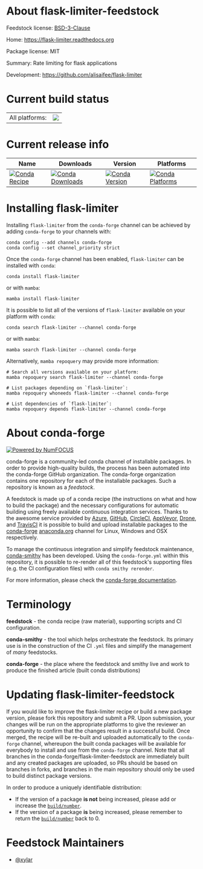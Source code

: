 About flask-limiter-feedstock
=============================

Feedstock license: [BSD-3-Clause](https://github.com/conda-forge/flask-limiter-feedstock/blob/main/LICENSE.txt)

Home: https://flask-limiter.readthedocs.org

Package license: MIT

Summary: Rate limiting for flask applications

Development: https://github.com/alisaifee/flask-limiter

Current build status
====================


<table><tr><td>All platforms:</td>
    <td>
      <a href="https://dev.azure.com/conda-forge/feedstock-builds/_build/latest?definitionId=18839&branchName=main">
        <img src="https://dev.azure.com/conda-forge/feedstock-builds/_apis/build/status/flask-limiter-feedstock?branchName=main">
      </a>
    </td>
  </tr>
</table>

Current release info
====================

| Name | Downloads | Version | Platforms |
| --- | --- | --- | --- |
| [![Conda Recipe](https://img.shields.io/badge/recipe-flask--limiter-green.svg)](https://anaconda.org/conda-forge/flask-limiter) | [![Conda Downloads](https://img.shields.io/conda/dn/conda-forge/flask-limiter.svg)](https://anaconda.org/conda-forge/flask-limiter) | [![Conda Version](https://img.shields.io/conda/vn/conda-forge/flask-limiter.svg)](https://anaconda.org/conda-forge/flask-limiter) | [![Conda Platforms](https://img.shields.io/conda/pn/conda-forge/flask-limiter.svg)](https://anaconda.org/conda-forge/flask-limiter) |

Installing flask-limiter
========================

Installing `flask-limiter` from the `conda-forge` channel can be achieved by adding `conda-forge` to your channels with:

```
conda config --add channels conda-forge
conda config --set channel_priority strict
```

Once the `conda-forge` channel has been enabled, `flask-limiter` can be installed with `conda`:

```
conda install flask-limiter
```

or with `mamba`:

```
mamba install flask-limiter
```

It is possible to list all of the versions of `flask-limiter` available on your platform with `conda`:

```
conda search flask-limiter --channel conda-forge
```

or with `mamba`:

```
mamba search flask-limiter --channel conda-forge
```

Alternatively, `mamba repoquery` may provide more information:

```
# Search all versions available on your platform:
mamba repoquery search flask-limiter --channel conda-forge

# List packages depending on `flask-limiter`:
mamba repoquery whoneeds flask-limiter --channel conda-forge

# List dependencies of `flask-limiter`:
mamba repoquery depends flask-limiter --channel conda-forge
```


About conda-forge
=================

[![Powered by
NumFOCUS](https://img.shields.io/badge/powered%20by-NumFOCUS-orange.svg?style=flat&colorA=E1523D&colorB=007D8A)](https://numfocus.org)

conda-forge is a community-led conda channel of installable packages.
In order to provide high-quality builds, the process has been automated into the
conda-forge GitHub organization. The conda-forge organization contains one repository
for each of the installable packages. Such a repository is known as a *feedstock*.

A feedstock is made up of a conda recipe (the instructions on what and how to build
the package) and the necessary configurations for automatic building using freely
available continuous integration services. Thanks to the awesome service provided by
[Azure](https://azure.microsoft.com/en-us/services/devops/), [GitHub](https://github.com/),
[CircleCI](https://circleci.com/), [AppVeyor](https://www.appveyor.com/),
[Drone](https://cloud.drone.io/welcome), and [TravisCI](https://travis-ci.com/)
it is possible to build and upload installable packages to the
[conda-forge](https://anaconda.org/conda-forge) [anaconda.org](https://anaconda.org/)
channel for Linux, Windows and OSX respectively.

To manage the continuous integration and simplify feedstock maintenance,
[conda-smithy](https://github.com/conda-forge/conda-smithy) has been developed.
Using the ``conda-forge.yml`` within this repository, it is possible to re-render all of
this feedstock's supporting files (e.g. the CI configuration files) with ``conda smithy rerender``.

For more information, please check the [conda-forge documentation](https://conda-forge.org/docs/).

Terminology
===========

**feedstock** - the conda recipe (raw material), supporting scripts and CI configuration.

**conda-smithy** - the tool which helps orchestrate the feedstock.
                   Its primary use is in the construction of the CI ``.yml`` files
                   and simplify the management of *many* feedstocks.

**conda-forge** - the place where the feedstock and smithy live and work to
                  produce the finished article (built conda distributions)


Updating flask-limiter-feedstock
================================

If you would like to improve the flask-limiter recipe or build a new
package version, please fork this repository and submit a PR. Upon submission,
your changes will be run on the appropriate platforms to give the reviewer an
opportunity to confirm that the changes result in a successful build. Once
merged, the recipe will be re-built and uploaded automatically to the
`conda-forge` channel, whereupon the built conda packages will be available for
everybody to install and use from the `conda-forge` channel.
Note that all branches in the conda-forge/flask-limiter-feedstock are
immediately built and any created packages are uploaded, so PRs should be based
on branches in forks, and branches in the main repository should only be used to
build distinct package versions.

In order to produce a uniquely identifiable distribution:
 * If the version of a package **is not** being increased, please add or increase
   the [``build/number``](https://docs.conda.io/projects/conda-build/en/latest/resources/define-metadata.html#build-number-and-string).
 * If the version of a package **is** being increased, please remember to return
   the [``build/number``](https://docs.conda.io/projects/conda-build/en/latest/resources/define-metadata.html#build-number-and-string)
   back to 0.

Feedstock Maintainers
=====================

* [@xylar](https://github.com/xylar/)


